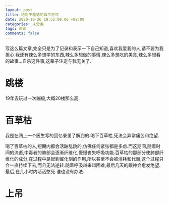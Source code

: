 ```yaml
---
layout: post
title: 绝对不能选的自杀方式
date: 2020-10-26 18:55:08.00 +08:00
categories: 未分类
tags: 杂谈
comments: false
---
```


写这么篇文章,完全只是为了记录和表示一下自己知道,喜欢我爱我的人,请不要为我担心.我还有辣么多想学的东西,辣么多想做的事情,辣么多想吃的美食,辣么多想看的故事...自杀这件事,这辈子注定与我无关了.

# 跳楼

19年去玩过一次蹦极,大概20楼那么高.

# 百草枯

我是在网上一个医生写的回忆录里了解到的.喝下百草枯,死法会异常痛苦和绝望.

喝了百草枯的人,短期内都会活蹦乱跳的,仿佛任何紧张都是多虑.而这期间,随着时间的流逝,中毒者的肺部会逐渐纤维化,慢慢丧失呼吸功能.百草枯的那部分使肺部纤维化的成分,在过程中是起到催化剂的作用,所以甚至不会被消耗和代谢,这个过程只会一直持续下去,而且无法逆转.随着呼吸越来越困难,最后几天的眼神会愈发绝望.最后,在几小时内活活憋死.谁也没有办法.

# 上吊

